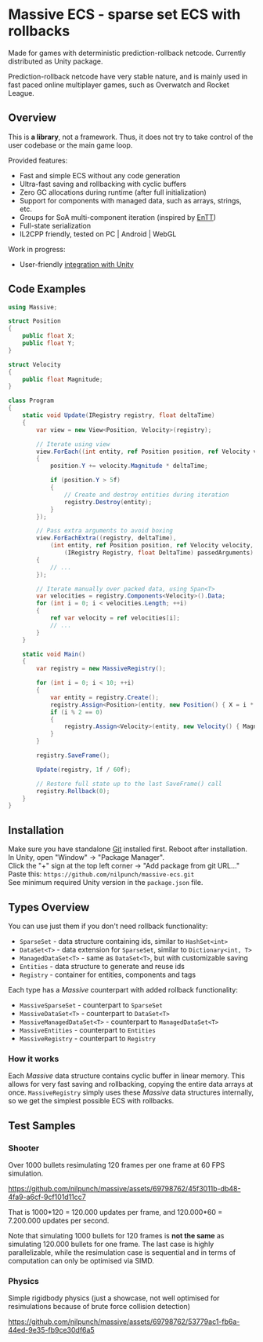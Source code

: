 # Massive ECS - sparse set ECS with rollbacks

Made for games with deterministic prediction-rollback netcode. Currently distributed as Unity package.

Prediction-rollback netcode have very stable nature, and is mainly used in fast paced online multiplayer games, such as Overwatch and Rocket League.

## Overview

This is **a library**, not a framework. Thus, it does not try to take control of the user codebase or the main game loop.

Provided features:

- Fast and simple ECS without any code generation
- Ultra-fast saving and rollbacking with cyclic buffers
- Zero GC allocations during runtime (after full initialization)
- Support for components with managed data, such as arrays, strings, etc.
- Groups for SoA multi-component iteration (inspired by [EnTT](https://github.com/skypjack/entt))
- Full-state serialization
- IL2CPP friendly, tested on PC | Android | WebGL

Work in progress:

- User-friendly [integration with Unity](https://github.com/nilpunch/unity-prediction-rollback)

## Code Examples

```cs
using Massive;

struct Position
{
    public float X;
    public float Y;
}

struct Velocity
{
    public float Magnitude;
}

class Program
{
    static void Update(IRegistry registry, float deltaTime)
    {
        var view = new View<Position, Velocity>(registry);

        // Iterate using view
        view.ForEach((int entity, ref Position position, ref Velocity velocity) =>
        {
            position.Y += velocity.Magnitude * deltaTime;

            if (position.Y > 5f)
            {
                // Create and destroy entities during iteration
                registry.Destroy(entity);
            }
        });

        // Pass extra arguments to avoid boxing
        view.ForEachExtra((registry, deltaTime),
            (int entity, ref Position position, ref Velocity velocity,
                (IRegistry Registry, float DeltaTime) passedArguments) =>
        {
            // ...
        });

        // Iterate manually over packed data, using Span<T>
        var velocities = registry.Components<Velocity>().Data;
        for (int i = 0; i < velocities.Length; ++i)
        {
            ref var velocity = ref velocities[i];
            // ...
        }
    }

    static void Main()
    {
        var registry = new MassiveRegistry();

        for (int i = 0; i < 10; ++i)
        {
            var entity = registry.Create();
            registry.Assign<Position>(entity, new Position() { X = i * 10f });
            if (i % 2 == 0)
            {
                registry.Assign<Velocity>(entity, new Velocity() { Magnitude = i * 10f });
            }
        }

        registry.SaveFrame();

        Update(registry, 1f / 60f);

        // Restore full state up to the last SaveFrame() call
        registry.Rollback(0);
    }
}
```

## Installation

Make sure you have standalone [Git](https://git-scm.com/downloads) installed first. Reboot after installation.  
In Unity, open "Window" -> "Package Manager".  
Click the "+" sign at the top left corner -> "Add package from git URL..."  
Paste this: `https://github.com/nilpunch/massive-ecs.git`  
See minimum required Unity version in the `package.json` file.

## Types Overview

You can use just them if you don't need rollback functionality:

- `SparseSet` - data structure containing ids, similar to `HashSet<int>`
- `DataSet<T>` - data extension for `SparseSet`, similar to `Dictionary<int, T>`
- `ManagedDataSet<T>` - same as `DataSet<T>`, but with customizable saving
- `Entities` - data structure to generate and reuse ids
- `Registry` - container for entities, components and tags

Each type has a *Massive* counterpart with added rollback functionality:

- `MassiveSparseSet` - counterpart to `SparseSet`
- `MassiveDataSet<T>` - counterpart to `DataSet<T>`
- `MassiveManagedDataSet<T>` - counterpart to `ManagedDataSet<T>`
- `MassiveEntities` - counterpart to `Entities`
- `MassiveRegistry` - counterpart to `Registry`

### How it works

Each *Massive* data structure contains cyclic buffer in linear memory. This allows for very fast saving and rollbacking, copying the entire data arrays at once. `MassiveRegistry` simply uses these *Massive* data structures internally, so we get the simplest possible ECS with rollbacks.

## Test Samples

### Shooter

Over 1000 bullets resimulating 120 frames per one frame at 60 FPS simulation.

https://github.com/nilpunch/massive/assets/69798762/45f3011b-db48-4fa9-a6cf-9cf101d11cc7

That is 1000\*120 = 120.000 updates per frame, and 120.000\*60 = 7.200.000 updates per second.

Note that simulating 1000 bullets for 120 frames is **not the same** as simulating 120.000 bullets for one frame. The last case is highly parallelizable, while the resimulation case is sequential and in terms of computation can only be optimised via SIMD.

### Physics

Simple rigidbody physics (just a showcase, not well optimised for resimulations because of brute force collision detection)

https://github.com/nilpunch/massive/assets/69798762/53779ac1-fb6a-44ed-9e35-fb9ce30df6a5
